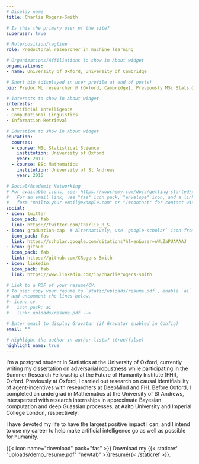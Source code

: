 ```yaml
---
# Display name
title: Charlie Rogers-Smith

# Is this the primary user of the site?
superuser: true

# Role/position/tagline
role: Predoctoral researcher in machine learning

# Organizations/Affiliations to show in About widget
organizations:
- name: University of Oxford, University of Cambridge

# Short bio (displayed in user profile at end of posts)
bio: Predoc ML researcher @ {Oxford, Cambridge}. Previously MSc Stats @ Ox and Maths undergrad @ St Andrews. I like AI safety and meditating a lot and radiating love.

# Interests to show in About widget
interests:
- Artificial Intelligence
- Computational Linguistics
- Information Retrieval

# Education to show in About widget
education:
  courses:
  - course: MSc Statistical Science
    institution: University of Oxford
    year: 2019
  - course: BSc Mathematics
    institution: University of St Andrews
    year: 2016

# Social/Academic Networking
# For available icons, see: https://wowchemy.com/docs/getting-started/page-builder/#icons
#   For an email link, use "fas" icon pack, "envelope" icon, and a link in the
#   form "mailto:your-email@example.com" or "/#contact" for contact widget.
social:
- icon: twitter
  icon_pack: fab
  link: https://twitter.com/Charlie_R_S
- icon: graduation-cap  # Alternatively, use `google-scholar` icon from `ai` icon pack
  icon_pack: fas
  link: https://scholar.google.com/citations?hl=en&user=oWLZaPUAAAAJ
- icon: github
  icon_pack: fab
  link: https://github.com/CRogers-Smith
- icon: linkedin
  icon_pack: fab
  link: https://www.linkedin.com/in/charlierogers-smith

# Link to a PDF of your resume/CV.
# To use: copy your resume to `static/uploads/resume.pdf`, enable `ai` icons in `params.toml`, 
# and uncomment the lines below.
#- icon: cv
#   icon_pack: ai
#   link: uploads/resume.pdf -->

# Enter email to display Gravatar (if Gravatar enabled in Config)
email: ""

# Highlight the author in author lists? (true/false)
highlight_name: true
---
```


I'm a postgrad student in Statistics at the University of Oxford, currently writing my dissertation on adversarial robustness while participating in the Summer Research Fellowship at the Future of Humanity Institute (FHI), Oxford. Previously at Oxford, I carried out research on causal identifiability of agent-incentives with researchers at DeepMind and FHI. Before Oxford, I completed an undergrad in Mathematics at the University of St Andrews, interspersed with research internships in approximate Bayesian computation and deep Guassian processes, at Aalto University and Imperial College London, respectively.

I have devoted my life to have the largest positive impact I can, and I intend to use my career to help make artificial intelligence go as well as possible for humanity.

{{< icon name="download" pack="fas" >}} Download my {{< staticref "uploads/demo_resume.pdf" "newtab" >}}resumé{{< /staticref >}}.
